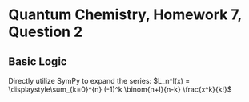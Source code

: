 # Quantum Chemistry, Homework 7, Question 2
## Basic Logic
Directly utilize SymPy to expand the series:
$L_n^l(x) = \displaystyle\sum_{k=0}^{n} (-1)^k \binom{n+l}{n-k} \frac{x^k}{k!}$